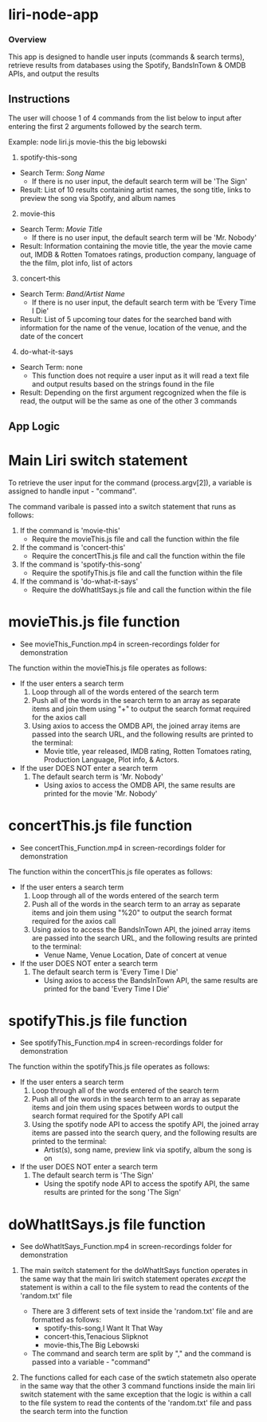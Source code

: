 # liri-node-app

### Overview

This app is designed to handle user inputs (commands & search terms), retrieve results from databases using the Spotify, BandsInTown & OMDB APIs, and output the results

## Instructions

The user will choose 1 of 4 commands from the list below to input after entering the first 2 arguments followed by the search term. 

Example: node liri.js movie-this the big lebowski

1. spotify-this-song
* Search Term: *Song Name*
    * If there is no user input, the default search term will be 'The Sign'
* Result: List of 10 results containing artist names, the song title, links to preview the song via Spotify, and album names

2. movie-this
* Search Term: *Movie Title*
    * If there is no user input, the default search term will be 'Mr. Nobody'
* Result: Information containing the movie title, the year the movie came out, IMDB & Rotten Tomatoes ratings, production company, language of the the film, plot info, list of actors

3. concert-this
* Search Term: *Band/Artist Name*
    * If there is no user input, the default search term with be 'Every Time I Die'
* Result: List of 5 upcoming tour dates for the searched band with information for the name of the venue, location of the venue, and the date of the concert

4. do-what-it-says
* Search Term: none
    * This function does not require a user input as it will read a text file and output results based on the strings found in the file
* Result: Depending on the first argument regcognized when the file is read, the output will be the same as one of the other 3 commands


## App Logic

# Main Liri switch statement

To retrieve the user input for the command (process.argv[2]), a variable is assigned to handle input - "command".

The command varibale is passed into a switch statement that runs as follows:

1. If the command is 'movie-this'
    * Require the movieThis.js file and call the function within the file
2. If the command is 'concert-this'
    * Require the concertThis.js file and call the function within the file
3. If the command is 'spotify-this-song'
    * Require the spotifyThis.js file and call the function within the file
4. If the command is 'do-what-it-says'
    * Require the doWhatItSays.js file and call the function within the file

# movieThis.js file function 

* See movieThis_Function.mp4 in screen-recordings folder for demonstration

The function within the movieThis.js file operates as follows:

* If the user enters a search term
    1. Loop through all of the words entered of the search term
    2. Push all of the words in the search term to an array as separate items and join them using "+" to output the search format required for the axios call
    3. Using axios to access the OMDB API, the joined array items are passed into the search URL, and the following results are printed to the terminal:
        * Movie title, year released, IMDB rating, Rotten Tomatoes rating, Production Language, Plot info, & Actors.
* If the user DOES NOT enter a search term
    1. The default search term is 'Mr. Nobody'
        * Using axios to access the OMDB API, the same results are printed for the movie 'Mr. Nobody'

# concertThis.js file function

* See concertThis_Function.mp4 in screen-recordings folder for demonstration

The function within the concertThis.js file operates as follows:

* If the user enters a search term
    1. Loop through all of the words entered of the search term
    2. Push all of the words in the search term to an array as separate items and join them using "%20" to output the search format required for the axios call
    3. Using axios to access the BandsInTown API, the joined array items are passed into the search URL, and the following results are printed to the terminal:
        * Venue Name, Venue Location, Date of concert at venue
* If the user DOES NOT enter a search term
    1. The default search term is 'Every Time I Die'
        * Using axios to access the BandsInTown API, the same results are printed for the band 'Every Time I Die'

# spotifyThis.js file function

* See spotifyThis_Function.mp4 in screen-recordings folder for demonstration

The function within the spotifyThis.js file operates as follows:

* If the user enters a search term
    1. Loop through all of the words entered of the search term
    2. Push all of the words in the search term to an array as separate items and join them using spaces between words to output the search format required for the Spotify API call
    3. Using the spotify node API to access the spotify API, the joined array items are passed into the search query, and the following results are printed to the terminal:
        * Artist(s), song name, preview link via spotify, album the song is on
* If the user DOES NOT enter a search term
    1. The default search term is 'The Sign'
        * Using the spotify node API to access the spotify API, the same results are printed for the song 'The Sign'

# doWhatItSays.js file function

* See doWhatItSays_Function.mp4 in screen-recordings folder for demonstration

1. The main switch statement for the doWhatItSays function operates in the same way that the main liri switch statement operates *except* the statement is within a call to the file system to read the contents of the 'random.txt' file
    * There are 3 different sets of text inside the 'random.txt' file and are formatted as follows:
        * spotify-this-song,I Want It That Way
        * concert-this,Tenacious Slipknot
        * movie-this,The Big Lebowski
    * The command and search term are split by "," and the command is passed into a variable - "command"

2. The functions called for each case of the swtich statemetn also operate in the same way that the other 3 command functions inside the main liri switch statement with the same exception that the logic is within a call to the file system to read the contents of the 'random.txt' file and pass the search term into the function



